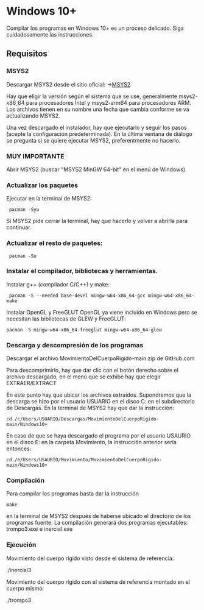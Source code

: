 # Windows 10+

Compilar los programas en Windows 10+ es un proceso delicado.
Siga cuidadosamente las instrucciones.

## Requisitos

### MSYS2

Descargar MSYS2 desde el sitio oficial:
→[MSYS2](https://www.msys2.org/)

Hay que eligir la versión según el sistema que se use, generalmente msys2-x86_64 para procesadores Intel y msys2-arm64 para procesadores ARM.  Los archivos tienen en su nombre una fecha que cambia conforme se va actualizando MSYS2.

Una vez descargado el instalador, hay que ejecutarlo y seguir los pasos (acepte la configuración predeterminada).  En la última ventana de diálogo se pregunta si se quiere ejecutar MSYS2, preferentmente no hacerlo.

### MUY IMPORTANTE
Abrir MSYS2 (buscar "MSYS2 MinGW 64-bit" en el menú de Windows).

### Actualizar los paquetes 
Ejecutar en la terminal de MSYS2:
```console
 pacman -Syu
```
Si MSYS2 pide cerrar la terminal, hay que hacerlo y volver a abrirla para continuar.

### Actualizar el resto de paquetes:

```console
 pacman -Su
```

### Instalar el compilador, bibliotecas y herramientas.

Instalar g++ (compilador C/C++) y make:

```console
 pacman -S --needed base-devel mingw-w64-x86_64-gcc mingw-w64-x86_64-make
```

Instalar OpenGL y FreeGLUT
OpenGL ya viene incluido en Windows pero se necesitan las bibliotecas de GLEW y FreeGLUT:

```console
pacman -S mingw-w64-x86_64-freeglut mingw-w64-x86_64-glew
```

### Descarga y descompresión de los programas 

Descargar el archivo MovimientoDelCuerpoRigido-main.zip de GitHub.com

Para descomprimirlo, hay que dar clic con el botón derecho sobre el archivo descargado, 
en el menú que se exhibe hay que elegir EXTRAER/EXTRACT

En este punto hay que ubicar los archivos extraídos.  Supondremos que la descarga se hizo por el 
usuario USUARIO en el disco C: en el subdirectorio de Descargas.  En la terminal de
MSYS2 hay que dar la instrucción:

```console
cd /c/Users/USUARIO/Descargas/MovimientoDelCuerpoRigido-main/Windows10+
```
En caso de que se haya descargado el programa por el usuario USAURIO en el disco E: en la 
carpeta Movimiento, la instrucción anterior sería entonces:
```console
cd /e/Users/USAURIO/Movimiento/MovimientoDelCuerpoRigido-main/Windows10+
```

### Compilación

Para compilar los programas basta dar la instrucción
```console
make
```
en la terminal de MSYS2 después de haberse ubicado el directorio de los programas fuente.
La compilación generará dos programas ejecutables:  trompo3.exe e inercial.exe


### Ejecución


Movimiento del cuerpo rígido visto desde el sistema de referencia:

./inercial3

Movimiento del cuerpo rígido con el sistema de referencia montado en el cuerpo mismo:

./trompo3

